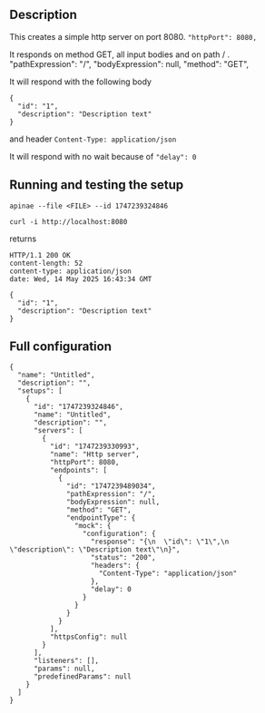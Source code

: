 ## Description
This creates a simple http server on port 8080.
```"httpPort": 8080,```

It responds on method GET, all input bodies and on path / .
"pathExpression": "/",
"bodyExpression": null,
"method": "GET",

It will respond with the following body
```
{
  "id": "1",
  "description": "Description text"
}
```
and
header ```Content-Type: application/json```

It will respond with no wait because of
```"delay": 0```

## Running and testing the setup
```apinae --file <FILE> --id 1747239324846```

```curl -i http://localhost:8080 ```

returns
```
HTTP/1.1 200 OK
content-length: 52
content-type: application/json
date: Wed, 14 May 2025 16:43:34 GMT

{
  "id": "1",
  "description": "Description text"
}
```


## Full configuration
```
{
  "name": "Untitled",
  "description": "",
  "setups": [
    {
      "id": "1747239324846",
      "name": "Untitled",
      "description": "",
      "servers": [
        {
          "id": "1747239330993",
          "name": "Http server",
          "httpPort": 8080,
          "endpoints": [
            {
              "id": "1747239489034",
              "pathExpression": "/",
              "bodyExpression": null,
              "method": "GET",
              "endpointType": {
                "mock": {
                  "configuration": {
                    "response": "{\n  \"id\": \"1\",\n  \"description\": \"Description text\"\n}",
                    "status": "200",
                    "headers": {
                      "Content-Type": "application/json"
                    },
                    "delay": 0
                  }
                }
              }
            }
          ],
          "httpsConfig": null
        }
      ],
      "listeners": [],
      "params": null,
      "predefinedParams": null
    }
  ]
}
```